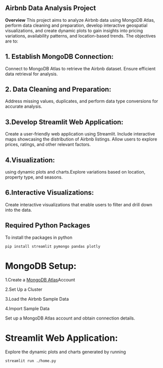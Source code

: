 ## **Airbnb Data Analysis Project**

**Overview**
This project aims to analyze Airbnb data using MongoDB Atlas, perform data cleaning and preparation, develop interactive geospatial visualizations, and create dynamic plots to gain insights into pricing variations, availability patterns, and location-based trends. The objectives are to:

## 1. Establish MongoDB Connection:

Connect to MongoDB Atlas to retrieve the Airbnb dataset.
Ensure efficient data retrieval for analysis.

## 2. Data Cleaning and Preparation:

Address missing values, duplicates, and perform data type conversions for accurate analysis.

## 3.Develop Streamlit Web Application:

Create a user-friendly web application using Streamlit.
Include interactive maps showcasing the distribution of Airbnb listings.
Allow users to explore prices, ratings, and other relevant factors.

## 4.Visualization:
 using dynamic plots and charts.Explore variations based on location, property type, and seasons.


## 6.Interactive Visualizations:

Create interactive visualizations that enable users to filter and drill down into the data.



## Required Python Packages

To install the packages in python
```
pip install streamlit pymongo pandas plotly

```

# MongoDB Setup:

1.Create a [MongoDB Atlas](https://www.mongodb.com/cloud/atlas/efficiency?utm_content=rlsavisitor&utm_source=google&utm_campaign=search_gs_pl_evergreen_atlas_core_retarget-brand_gic-null_apac-all_ps-all_desktop_eng_lead&utm_term=mongodb%20atlas&utm_medium=cpc_paid_search&utm_ad=e&utm_ad_campaign_id=14412646476&adgroup=131761130772&cq_cmp=14412646476&gad=1&gclid=EAIaIQobChMIp8zhuOSEgAMVTw2DAx0aewI4EAAYASABEgIv__D_BwE)Account

2.Set Up a Cluster

3.Load the Airbnb Sample Data

4.Import Sample Data

Set up a MongoDB Atlas account and obtain connection details.


# Streamlit Web Application:


Explore the dynamic plots and charts generated by running 
```
streamlit run ./home.py
```
